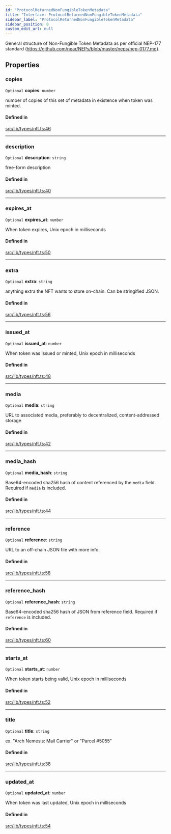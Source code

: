 ```yaml
---
id: "ProtocolReturnedNonFungibleTokenMetadata"
title: "Interface: ProtocolReturnedNonFungibleTokenMetadata"
sidebar_label: "ProtocolReturnedNonFungibleTokenMetadata"
sidebar_position: 0
custom_edit_url: null
---
```


General structure of Non-Fungible Token Metadata as per official NEP-177 standard (https://github.com/near/NEPs/blob/master/neps/nep-0177.md).

## Properties

### copies

 `Optional` **copies**: `number`

number of copies of this set of metadata in existence when token was minted.

#### Defined in

[src/lib/types/nft.ts:46](https://github.com/keypom/keypom-js/blob/5eb1fcc/src/lib/types/nft.ts#L46)

___

### description

 `Optional` **description**: `string`

free-form description

#### Defined in

[src/lib/types/nft.ts:40](https://github.com/keypom/keypom-js/blob/5eb1fcc/src/lib/types/nft.ts#L40)

___

### expires\_at

 `Optional` **expires\_at**: `number`

When token expires, Unix epoch in milliseconds

#### Defined in

[src/lib/types/nft.ts:50](https://github.com/keypom/keypom-js/blob/5eb1fcc/src/lib/types/nft.ts#L50)

___

### extra

 `Optional` **extra**: `string`

anything extra the NFT wants to store on-chain. Can be stringified JSON.

#### Defined in

[src/lib/types/nft.ts:56](https://github.com/keypom/keypom-js/blob/5eb1fcc/src/lib/types/nft.ts#L56)

___

### issued\_at

 `Optional` **issued\_at**: `number`

When token was issued or minted, Unix epoch in milliseconds

#### Defined in

[src/lib/types/nft.ts:48](https://github.com/keypom/keypom-js/blob/5eb1fcc/src/lib/types/nft.ts#L48)

___

### media

 `Optional` **media**: `string`

URL to associated media, preferably to decentralized, content-addressed storage

#### Defined in

[src/lib/types/nft.ts:42](https://github.com/keypom/keypom-js/blob/5eb1fcc/src/lib/types/nft.ts#L42)

___

### media\_hash

 `Optional` **media\_hash**: `string`

Base64-encoded sha256 hash of content referenced by the `media` field. Required if `media` is included.

#### Defined in

[src/lib/types/nft.ts:44](https://github.com/keypom/keypom-js/blob/5eb1fcc/src/lib/types/nft.ts#L44)

___

### reference

 `Optional` **reference**: `string`

URL to an off-chain JSON file with more info.

#### Defined in

[src/lib/types/nft.ts:58](https://github.com/keypom/keypom-js/blob/5eb1fcc/src/lib/types/nft.ts#L58)

___

### reference\_hash

 `Optional` **reference\_hash**: `string`

Base64-encoded sha256 hash of JSON from reference field. Required if `reference` is included.

#### Defined in

[src/lib/types/nft.ts:60](https://github.com/keypom/keypom-js/blob/5eb1fcc/src/lib/types/nft.ts#L60)

___

### starts\_at

 `Optional` **starts\_at**: `number`

When token starts being valid, Unix epoch in milliseconds

#### Defined in

[src/lib/types/nft.ts:52](https://github.com/keypom/keypom-js/blob/5eb1fcc/src/lib/types/nft.ts#L52)

___

### title

 `Optional` **title**: `string`

ex. "Arch Nemesis: Mail Carrier" or "Parcel #5055"

#### Defined in

[src/lib/types/nft.ts:38](https://github.com/keypom/keypom-js/blob/5eb1fcc/src/lib/types/nft.ts#L38)

___

### updated\_at

 `Optional` **updated\_at**: `number`

When token was last updated, Unix epoch in milliseconds

#### Defined in

[src/lib/types/nft.ts:54](https://github.com/keypom/keypom-js/blob/5eb1fcc/src/lib/types/nft.ts#L54)

